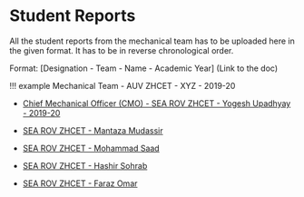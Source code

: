 # Student Reports

All the student reports from the mechanical team has to be uploaded here in the given format. It has to be in reverse chronological order.

Format: [Designation - Team - Name - Academic Year] (Link to the doc)

!!! example
    Mechanical Team - AUV ZHCET - XYZ - 2019-20

- [Chief Mechanical Officer (CMO) - SEA ROV ZHCET - Yogesh Upadhyay - 2019-20](yogesh_2019-20.md)

- [SEA ROV ZHCET - Mantaza Mudassir](mantaza_2020.md)

- [SEA ROV ZHCET - Mohammad Saad](saad.md)

- [SEA ROV ZHCET - Hashir Sohrab](hashir.md)

- [SEA ROV ZHCET - Faraz Omar](faraz.md)
